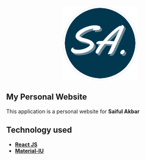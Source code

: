 <p align="center">
<a href="https://saiful-akbar13.web.app" target="_blank">
<img src="https://raw.githubusercontent.com/saiful-akbar/saiful-akbar/main/public/static/images/logo/logo-circle.png" width="200">
</a>
</p>

## My Personal Website

This application is a personal website for **Saiful Akbar**

## Technology used

- **[React JS](https://reactjs.org/)**
- **[Material-IU](https://material-ui.com/)**
